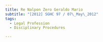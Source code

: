 ```yaml
---
title: Re Nalpon Zero Geraldo Mario
subtitle: "[2012] SGHC 97 / 07\_May\_2012"
tags:
  - Legal Profession
  - Disciplinary Procedures

---
```


